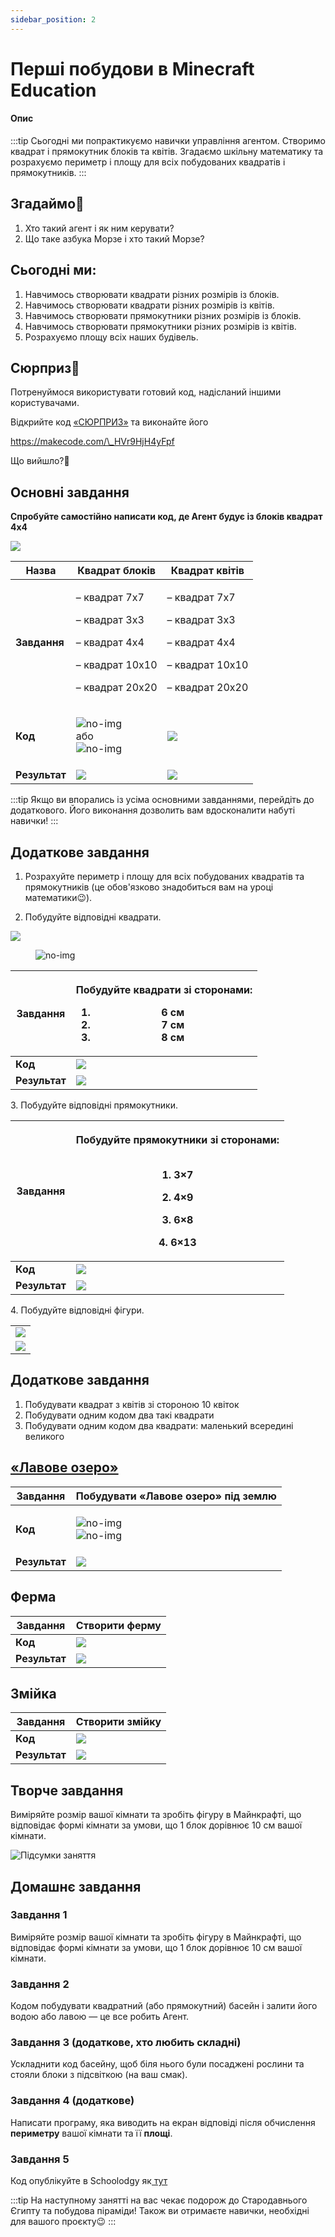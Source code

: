 ```yaml
---
sidebar_position: 2
---
```


# Перші побудови в Minecraft Education

#### **Опис**

:::tip
Сьогодні ми попрактикуємо навички управління агентом. Створимо квадрат і прямокутник блоків та квітів. Згадаємо шкільну математику та розрахуємо периметр і площу для всіх побудованих квадратів і прямокутників.
:::

## Згадаймо🤔

1. Хто такий агент і як ним керувати?
2. Що таке азбука Морзе і хто такий Морзе?

## Сьогодні ми:

1. Навчимось створювати квадрати різних розмірів із блоків.
2. Навчимось створювати квадрати різних розмірів із квітів.
3. Навчимось створювати прямокутники різних розмірів із блоків.
4. Навчимось створювати прямокутники різних розмірів із квітів.
5. Розрахуємо площу всіх наших будівель.

## Сюрприз🤩

Потренуймося використувати готовий код, надісланий іншими користувачами.&#x20;

Відкрийте код [«СЮРПРИЗ»](https://makecode.com/_HVr9HjH4yFpf) та виконайте його

https://makecode.com/\_HVr9HjH4yFpf

Що вийшло?🤔

## Основні завдання

**Спробуйте самостійно написати код, де Агент будує із блоків квадрат 4х4**

![](https://lh4.googleusercontent.com/mADAtywE2jWbVM0nLqBev618_bZd4mWWPGyCKUSAUhhw076L2DhUm-7P86ITU1goaLwFZh4orXLSpfzps4MTOXL5S6W8bRCXKQ2p1FVW7WXJeqHmX-8kzF6miCHKbgEMTP5w5My84u4R472k-IxnMWpOROZYbbYW4YDN5NhPWCXOqgGze3CLXNfarlnv)

| **Назва**     | **Квадрат блоків**                                                                                                                                                                                                                                                                                                         | **Квадрат квітів**                                                                                         |
| ------------- | -------------------------------------------------------------------------------------------------------------------------------------------------------------------------------------------------------------------------------------------------------------------------------------------------------------------------- | ---------------------------------------------------------------------------------------------------------- |
| **Завдання**  | <p>– квадрат 7х7 </p><p>– квадрат 3х3 </p><p>– квадрат 4х4 </p><p>– квадрат 10х10</p><p>– квадрат 20х20</p>                                                                                                                                                                                                                | <p>– квадрат 7х7 </p><p>– квадрат 3х3 </p><p>– квадрат 4х4</p><p>– квадрат 10х10</p><p>– квадрат 20х20</p> |
| **Код**       | <p><img src="img/lesson-2/2.1.png" alt="no-img"/><br/>або<br/><img src="https://lh3.googleusercontent.com/lOIlM0iQ6iNERGVgGITqPoXQondbiHvM4LdGlO8k2GREB96FOgWfFXKXklmf9pjI4LFGvxyduQLbN6_uoB06emPYkTKNEcFKQlTgqgxCwT9rFwTK92eVTAWPSFpPlMikuw86QaalW3msSQRa1XhxkYbEh3_ssNfMt6ZLC1PP9w3F426PxZrBj-afZYbi" alt="no-img"/></p> | ![](img/lesson-2/2.3.png)                                                                                  |
| **Результат** | ![](img/lesson-2/image.png)                                                                                                                                                                                                                                                                                                | ![](<img/lesson-2/image (7).png>)                                                                          |

:::tip
Якщо ви впорались із усіма основними завданнями, перейдіть до додаткового. Його виконання дозволить вам вдосконалити набуті навички!
:::

## Додаткове завдання

1. Розрахуйте периметр і площу для всіх побудованих квадратів та прямокутників (це обов'язково знадобиться вам на уроці математики😉).

2. Побудуйте відповідні квадрати.

![](<img/lesson-2/Group 2438.png>)

<figure>
<img src="https://lh5.googleusercontent.com/Ya7JSx0GjB4Hk0pv45P_32p8Y1wfodXRfegxhNp80zxzMTi05XUpDr_E7PhmjoTkXUxLNq88uM5dw4rtDaWJ7WilECW3I9jR1xZeagbyHjo-bjHo4SsAs1GOuxkPFP80wlVbOjlHNoARwnDQaXgtXz5okNPf3XGXDez07zg9UFGi_c7cQozebGNhj8oG" alt="no-img"/>
<figcaption>
</figcaption></figure>

| **Завдання**  | <p>Побудуйте квадрати зі сторонами:</p><ol><li>6 см</li><li>7 см</li><li>8 см</li></ol> |
| ------------- | --------------------------------------------------------------------------------------- |
| **Код**       | ![](<img/lesson-2/image (1).png>)                                                       |
| **Результат** | ![](<img/lesson-2/image (3).png>)                                                       |

3\. Побудуйте відповідні прямокутники.

| **Завдання**  | <p>Побудуйте прямокутники зі сторонами:</p><p><br/>1. 3×7</p><p>2. 4×9</p><p>3. 6×8</p><p>4. 6×13</p> |
| ------------- | ----------------------------------------------------------------------------------------------------- |
| **Код**       | ![](<img/lesson-2/image (5).png>)                                                                     |
| **Результат** | ![](<img/lesson-2/image (2).png>)                                                                     |

4\. Побудуйте відповідні фігури.

|                                   |
| --------------------------------- |
| ![](<img/lesson-2/image (4).png>) |
| ![](<img/lesson-2/image (6).png>) |

## Додаткове завдання

1. Побудувати квадрат з квітів зі стороною 10 квіток&#x20;
2. Побудувати одним кодом два такі квадрати&#x20;
3. Побудувати одним кодом два квадрати: маленький всередині великого

## [ «Лавове озеро»](https://makecode.com/_41yJza0zH2Ku)

| **Завдання**  | Побудувати «Лавове озеро» під землю                                                                                                                                                                                                                                                                                                                                                                                                                                                                                          |
| ------------- | ---------------------------------------------------------------------------------------------------------------------------------------------------------------------------------------------------------------------------------------------------------------------------------------------------------------------------------------------------------------------------------------------------------------------------------------------------------------------------------------------------------------------------- |
| **Код**       | <p><img src="https://lh3.googleusercontent.com/zKluOWh9UzICdWHP8bjCMzmCZJFuaLDM9lU6anF9DM3DlL4phapnP6ykOYuKYyCagoqf5qfuE8z6pZnxmss9JuFDF8aVj5_7aOi07eMK1G1YLE4bPpSmVUqEjiDOVz7cCl26lsYU5sMLs26rJaXqJVF7fGQ5lQVTUOF_xLj4D_zhmYOgvajvlPQ7FBin" alt="no-img"/><br/><img src="https://lh4.googleusercontent.com/R0QgtjTl76LFr8X3kTZpq-Iec9dpbT-0gFRFLvIYr3rMXUszWSG3w9e_WroRY9ObTVATmn2f7CbCrgSxN6SKlQ65Zs06XUULV43cjKYqhXWUpJP8SKZJLJbxlWcupp5_09yONMJAc5lY1J74KstO0V6t8Xz8CpBQZEXtur13AjuDgLE-6lxJN6WDTlsS" alt="no-img"/></p> |
| **Результат** | ![](https://lh3.googleusercontent.com/KjtVHBw567PtkJdN8NUMRfiGoMcojreybQc2UtG8UwXRs2dW6ASGjdPDOO_3vhIbENW6VqvHNDWdeGLw2EtBI_ABrn359NfaPXt8duOfr4fw-1-YMfK3RtzH69PY_Nyd2-bUnMADeRXe3Rb_NE1iJnh03veYm7mQvoQvizso_vdwSrNv1fkpUQYwY601)                                                                                                                                                                                                                                                                                          |

## Ферма

| **Завдання**  | Створити ферму                                                                                                                                                                                                                      |
| ------------- | ----------------------------------------------------------------------------------------------------------------------------------------------------------------------------------------------------------------------------------- |
| **Код**       | ![](https://lh5.googleusercontent.com/7bY3D_NW0wWOXUIt-Z1bkOyjrABYQFCrqy6xlWswkvYjGVemxuNiXzOgQcYooOY9CJOJmpDfawMb0BZ15MQxwUSTgBvVHbvqiBqSvs0yGxjNb2yOP5cNzBLYtINvLAJ6wn6_W1zYp8LYMmq0_-wCXW0Bm8RIM02e3KxERUlmHjZofev1_WAcAoh_JkS5) |
| **Результат** | ![](https://lh3.googleusercontent.com/__IbaNz_Do9y53DszCt6IABe0sPj1rmATH1ozZg_b5JUkqO28xIaO2c0sS9SXOXKf4HlANSzF60CSA12oGP716xTPu-9JoDeHXMQZEeH3_Nmf5N2vZCvnLZnMxRF1w3UdciVEnuPAXGXEPFz91d2im5nQNsNnZzYWjG6DfMHy6pWhZavZMybsZNhL8qO) |

## **Змійка**

| **Завдання**  | Створити змійку                                                                                                                                                                                                                     |
| ------------- | ----------------------------------------------------------------------------------------------------------------------------------------------------------------------------------------------------------------------------------- |
| **Код**       | ![](https://lh3.googleusercontent.com/ALMq9H7sLaEJAqVgQPnuuvCb8GXtw62BCAMyuAMiZMK59cC_88cRyJd7zg_6k1FckP1_QxQ7GyN1bJ_-kBhuJ7p-ePPr70D3Sy1azavUlP2WlPn8xEa5IeS_WVSe77oIb7UmbK_PLZtt_ZvtUFNCEZfwNtvw8ViWyxrLUB-s-31T_qU4SDA-2R0uk6QA) |
| **Результат** | ![](https://lh6.googleusercontent.com/257UuLLaqc2X2K00DU_WLu5WpcKl6Ic-nOL_LS30bTxM26FTq3yGnDgkkuu_U08g_FTJIEa3BfXl6jgFCYvSsgPb72oxLmSQaJPgqyj6l3SmzMpMuK926ieSvUceE_7XEkHvtW3bZJqHPC-AWBDdS-JHRb26x4RfX_V2Rbssi22Wxq071nQYS6FhCiug) |

## Творче завдання

Виміряйте розмір вашої кімнати та зробіть фігуру в Майнкрафті, що відповідає формі кімнати за умови, що 1 блок дорівнює 10 см вашої кімнати.

![Підсумки заняття](<img/lesson-2/Group 2396.png>)

## **Домашнє завдання**

### Завдання 1&#x20;

Виміряйте розмір вашої кімнати та зробіть фігуру в Майнкрафті, що відповідає формі кімнати за умови, що 1 блок дорівнює 10 см вашої кімнати.

### Завдання 2

Кодом побудувати квадратний (або прямокутний) басейн і залити його водою або лавою — це все робить Агент.&#x20;

### Завдання 3 (додаткове, хто любить складні)&#x20;

Ускладнити код басейну, щоб біля нього були посаджені рослини та стояли блоки з підсвіткою (на ваш смак).

### Завдання 4 (додаткове)

Написати програму, яка виводить на екран відповіді після обчислення **периметру** вашої кімнати та її **площі**.

### Завдання 5

Код опублікуйте в Schoolodgy як[ тут](https://youtu.be/KW4fCTlCnf8)

:::tip
На наступному занятті на вас чекає подорож до Стародавнього Єгипту та побудова піраміди! Також ви отримаєте навички, необхідні для вашого проєкту😉
:::
